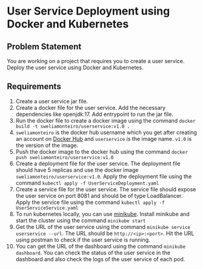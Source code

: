 # User Service Deployment using Docker and Kubernetes

## Problem Statement

You are working on a project that requires you to create a user service. Deploy the user service using Docker and Kubernetes. 

## Requirements
1. Create a user service jar file.
2. Create a docker file for the user service. Add the necessary dependencies like openjdk:17. Add entrypoint to run the jar file.
3. Run the docker file to create a docker image using the command `docker build -t sweliamonteiro/userservice:v1.0 .` 
4. `sweliamonteiro` is the docker hub username which you get after creating an account on [Docker Hub](https://hub.docker.com/) and `userservice` is the image name. `v1.0` is the version of the image.
5. Push the docker image to the docker hub using the command `docker push sweliamonteiro/userservice:v1.0`
6. Create a deployment file for the user service. The deployment file should have 5 replicas and use the docker image `sweliamonteiro/userservice:v1.0`. Apply the deployment file using the command `kubectl apply -f UserServiceDeployment.yaml`
7. Create a service file for the user service. The service file should expose the user service on port 8081 and should be of type LoadBalancer. Apply the service file using the command `kubectl apply -f UserServiceService.yaml`
8. To run kubernetes locally, you can use [minikube](https://minikube.sigs.k8s.io/docs/start/). Install minikube and start the cluster using the command `minikube start`
9. Get the URL of the user service using the command `minikube service userservice --url`. The URL should be `http://<ip>:<port>`. Hit the URL using postman to check if the user service is running.
10. You can get the URL of the dashboard using the command `minikube dashboard`. You can check the status of the user service in the dashboard and also check the logs of the user service of each pod.
